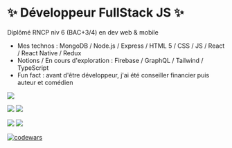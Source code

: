  # ✨ Développeur FullStack JS ✨  
Diplômé RNCP niv 6 (BAC+3/4) en dev web & mobile

- Mes technos : MongoDB / Node.js / Express / HTML 5 / CSS / JS / React / React Native / Redux
- Notions / En cours d'exploration : Firebase / GraphQL / Tailwind / TypeScript
- Fun fact : avant d'être développeur, j'ai été conseiller financier puis auteur et comédien

![](https://github-profile-summary-cards.vercel.app/api/cards/profile-details?username=MaximeVerdy&theme=nord_bright)

![](https://github-profile-summary-cards.vercel.app/api/cards/repos-per-language?username=MaximeVerdy&theme=nord_bright)    ![](https://github-profile-summary-cards.vercel.app/api/cards/most-commit-language?username=MaximeVerdy&theme=nord_bright)

![](https://github-profile-summary-cards.vercel.app/api/cards/stats?username=MaximeVerdy&theme=nord_bright) ![](https://github-profile-summary-cards.vercel.app/api/cards/productive-time?username=MaximeVerdy&theme=nord_bright)

[![codewars](https://www.codewars.com/users/Maxime%20Verdy/badges/small)](https://www.codewars.com/users/Maxime%20Verdy) 
